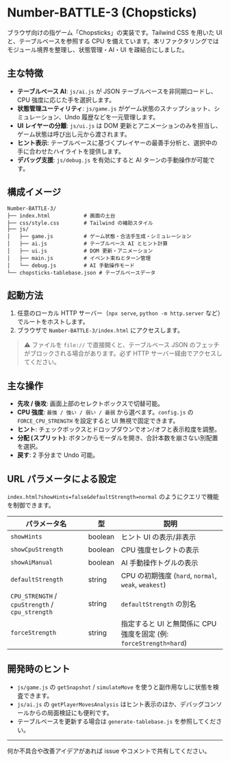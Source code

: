 # Number-BATTLE-3 (Chopsticks)

ブラウザ向けの指ゲーム「Chopsticks」の実装です。Tailwind CSS を用いた UI と、テーブルベースを参照する CPU を備えています。本リファクタリングではモジュール境界を整理し、状態管理・AI・UI を疎結合にしました。

## 主な特徴

- **テーブルベース AI**: `js/ai.js` が JSON テーブルベースを非同期ロードし、CPU 強度に応じた手を選択します。
- **状態管理ユーティリティ**: `js/game.js` がゲーム状態のスナップショット、シミュレーション、Undo 履歴などを一元管理します。
- **UI レイヤーの分離**: `js/ui.js` は DOM 更新とアニメーションのみを担当し、ゲーム状態は呼び出し元から渡されます。
- **ヒント表示**: テーブルベースに基づくプレイヤーの最善手分析と、選択中の手に合わせたハイライトを提供します。
- **デバッグ支援**: `js/debug.js` を有効にすると AI ターンの手動操作が可能です。

## 構成イメージ

```
Number-BATTLE-3/
├── index.html           # 画面の土台
├── css/style.css        # Tailwind の補助スタイル
├── js/
│   ├── game.js          # ゲーム状態・合法手生成・シミュレーション
│   ├── ai.js            # テーブルベース AI とヒント計算
│   ├── ui.js            # DOM 更新・アニメーション
│   ├── main.js          # イベント束ねとターン管理
│   └── debug.js         # AI 手動操作モード
└── chopsticks-tablebase.json # テーブルベースデータ
```

## 起動方法

1. 任意のローカル HTTP サーバー（`npx serve`, `python -m http.server` など）でルートをホストします。
2. ブラウザで `Number-BATTLE-3/index.html` にアクセスします。

> ⚠️ ファイルを `file://` で直接開くと、テーブルベース JSON のフェッチがブロックされる場合があります。必ず HTTP サーバー経由でアクセスしてください。

## 主な操作

- **先攻 / 後攻**: 画面上部のセレクトボックスで切替可能。
- **CPU 強度**: `最強 / 強い / 弱い / 最弱` から選べます。`config.js` の `FORCE_CPU_STRENGTH` を設定すると UI 無視で固定できます。
- **ヒント**: チェックボックスとドロップダウンでオン/オフと表示粒度を調整。
- **分配 (スプリット)**: ボタンからモーダルを開き、合計本数を崩さない別配置を選択。
- **戻す**: 2 手分まで Undo 可能。

## URL パラメータによる設定

`index.html?showHints=false&defaultStrength=normal` のようにクエリで機能を制御できます。

| パラメータ名                                    | 型      | 説明                                                               |
| ----------------------------------------------- | ------- | ------------------------------------------------------------------ |
| `showHints`                                     | boolean | ヒント UI の表示/非表示                                            |
| `showCpuStrength`                               | boolean | CPU 強度セレクトの表示                                             |
| `showAiManual`                                  | boolean | AI 手動操作トグルの表示                                            |
| `defaultStrength`                               | string  | CPU の初期強度 (`hard`, `normal`, `weak`, `weakest`)               |
| `CPU_STRENGTH` / `cpuStrength` / `cpu_strength` | string  | `defaultStrength` の別名                                           |
| `forceStrength`                                 | string  | 指定すると UI と無関係に CPU 強度を固定 (例: `forceStrength=hard`) |

## 開発時のヒント

- `js/game.js` の `getSnapshot` / `simulateMove` を使うと副作用なしに状態を検査できます。
- `js/ai.js` の `getPlayerMovesAnalysis` はヒント表示のほか、デバッグコンソールからの局面検証にも便利です。
- テーブルベースを更新する場合は `generate-tablebase.js` を参照してください。

---
何か不具合や改善アイデアがあれば issue やコメントで共有してください。